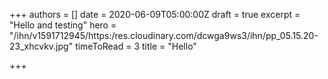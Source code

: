 +++
authors = []
date = 2020-06-09T05:00:00Z
draft = true
excerpt = "Hello and testing"
hero = "/ihn/v1591712945/https:/res.cloudinary.com/dcwga9ws3/ihn/pp_05.15.20-23_xhcvkv.jpg"
timeToRead = 3
title = "Hello"

+++
